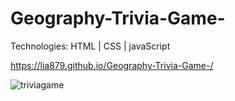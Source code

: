 # Geography-Trivia-Game-

Technologies: HTML | CSS | javaScript

https://lia879.github.io/Geography-Trivia-Game-/


![triviagame](https://user-images.githubusercontent.com/54521457/88427900-7c85aa80-cdb9-11ea-852d-fa6353d1eeba.png)
